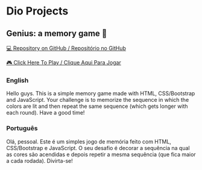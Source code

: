 # Dio Projects

## Genius: a memory game 🧠

[💻 Repository on GitHub / Repositório no GitHub](https://github.com/gabrielsanva/genius_memory_game)

[🎮 Click Here To Play / Clique Aqui Para Jogar](https://genius-gabrielsanva.vercel.app/)

### English

Hello guys. This is a simple memory game made with HTML, CSS/Bootstrap and JavaScript. Your challenge is to memorize the sequence in which the colors are lit and then repeat the same sequence (which gets longer with each round). Have a good time!

### Português

Olá, pessoal. Este é um simples jogo de memória feito com HTML, CSS/Bootstrap e JavaScript. O seu desafio é decorar a sequência na qual as cores são acendidas e depois repetir a mesma sequência (que fica maior a cada rodada). Divirta-se!
